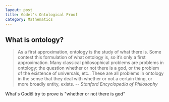 ```yaml
---
layout: post
title: Gödel's Ontological Proof
category: Mathematics
---
```


## What is ontology?
> As a first approximation, ontology is the study of what there is. 
> Some contest this formulation of what ontology is, so it’s only a first approximation. Many classical philosophical problems are problems in ontology: the question whether or not there is a god, or the problem of the existence of universals, etc.. 
> These are all problems in ontology in the sense that they deal with whether or not a certain thing, or more broadly entity, exists.
> -- <cite> Stanford Encyclopedia of Philosophy</cite>

What's Godël try to prove is "whether or not there is god"